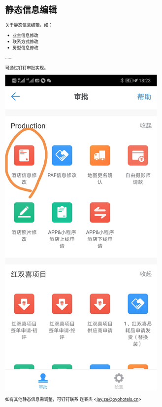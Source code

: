 # 静态信息编辑

关于静态信息编辑，如：

* 业主信息修改
* 联系方式修改
* 房型信息修改

……

可通过钉钉审批实现。

![](../.gitbook/assets/image%20%28317%29.png)

如有其他静态信息需调整，可钉钉联系 迮春杰 &lt;jay.ze@oyohotels.cn&gt;

